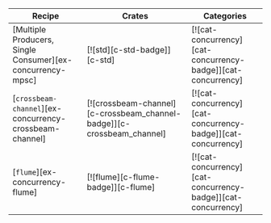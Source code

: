 | Recipe | Crates | Categories |
|--------|--------|------------|
| [Multiple Producers, Single Consumer][ex-concurrency-mpsc] | [![std][c-std-badge]][c-std] | [![cat-concurrency][cat-concurrency-badge]][cat-concurrency] |
| [`crossbeam-channel`][ex-concurrency-crossbeam-channel] | [![crossbeam-channel][c-crossbeam_channel-badge]][c-crossbeam_channel] | [![cat-concurrency][cat-concurrency-badge]][cat-concurrency] |
| [`flume`][ex-concurrency-flume] | [![flume][c-flume-badge]][c-flume] | [![cat-concurrency][cat-concurrency-badge]][cat-concurrency] |
